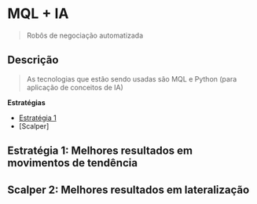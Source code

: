 # MQL + IA
> Robôs de negociação automatizada
 
## Descrição
> As tecnologias que estão sendo usadas são MQL e Python (para aplicação de conceitos de IA)
 
**Estratégias**
 - [Estratégia 1](#estrat%C3%A9gia-1-melhores-resultados-em-movimentos-de-tend%C3%AAncia)
 - [Scalper]
## Estratégia 1: Melhores resultados em movimentos de tendência
## Scalper 2: Melhores resultados em lateralização
